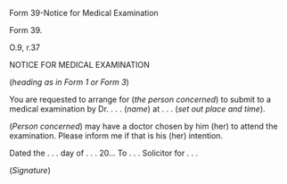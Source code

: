Form 39-Notice for Medical Examination

Form 39.

O.9, r.37

NOTICE FOR MEDICAL EXAMINATION

(*heading as in Form 1 or Form 3*)

You are requested to arrange for (*the person concerned*) to submit to a
medical examination by Dr. . . . (*name*) at . . . (*set out place and
time*).

(*Person concerned*) may have a doctor chosen by him (her) to attend the
examination. Please inform me if that is his (her) intention.

Dated the . . . day of . . . 20\... To . . . Solicitor for . . .

(*Signature*)

